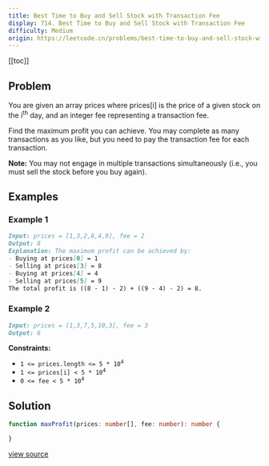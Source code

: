 ```yaml
---
title: Best Time to Buy and Sell Stock with Transaction Fee
display: 714. Best Time to Buy and Sell Stock with Transaction Fee
difficulty: Medium
origin: https://leetcode.cn/problems/best-time-to-buy-and-sell-stock-with-transaction-fee
---
```


[[toc]]

## Problem

You are given an array prices where prices[i] is the price of a given stock on the i<sup>th</sup> day, and an integer fee representing a transaction fee.

Find the maximum profit you can achieve. You may complete as many transactions as you like, but you need to pay the transaction fee for each transaction.

**Note:** You may not engage in multiple transactions simultaneously (i.e., you must sell the stock before you buy again).

## Examples

### Example 1

```md
Input: prices = [1,3,2,8,4,9], fee = 2
Output: 8
Explanation: The maximum profit can be achieved by:
- Buying at prices[0] = 1
- Selling at prices[3] = 8
- Buying at prices[4] = 4
- Selling at prices[5] = 9
The total profit is ((8 - 1) - 2) + ((9 - 4) - 2) = 8.
```

### Example 2

```md
Input: prices = [1,3,7,5,10,3], fee = 3
Output: 6
```

**Constraints:**

- <code>1 &lt;= prices.length &lt;= 5 * 10<sup>4</sup></code>
- <code>1 &lt;= prices[i] &lt; 5 * 10<sup>4</sup></code>
- <code>0 &lt;= fee &lt; 5 * 10<sup>4</sup></code>

## Solution

```ts
function maxProfit(prices: number[], fee: number): number {

}
```

[view source](https://leetcode.cn/problems/best-time-to-buy-and-sell-stock-with-transaction-fee)
